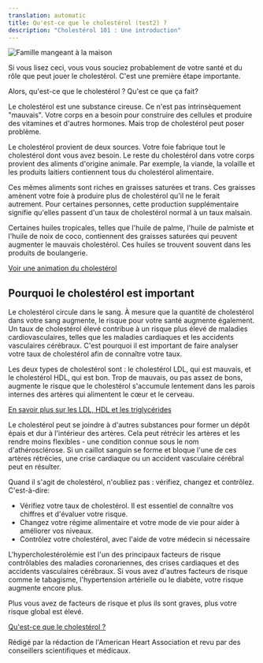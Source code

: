```yaml
---
translation: automatic
title: Qu'est-ce que le cholestérol (test2) ?
description: "Cholestérol 101 : Une introduction"
---
```


![Famille mangeant à la maison](images/family-eating-home-in-kitchen.jpeg)

Si vous lisez ceci, vous vous souciez probablement de votre santé et du rôle que peut jouer le cholestérol. C'est une première étape importante.

Alors, qu'est-ce que le cholestérol ? Qu'est ce que ça fait?

Le cholestérol est une substance cireuse. Ce n'est pas intrinsèquement "mauvais". Votre corps en a besoin pour construire des cellules et produire des vitamines et d'autres hormones. Mais trop de cholestérol peut poser problème.

Le cholestérol provient de deux sources. Votre foie fabrique tout le cholestérol dont vous avez besoin. Le reste du cholestérol dans votre corps provient des aliments d'origine animale. Par exemple, la viande, la volaille et les produits laitiers contiennent tous du cholestérol alimentaire.

Ces mêmes aliments sont riches en graisses saturées et trans. Ces graisses amènent votre foie à produire plus de cholestérol qu'il ne le ferait autrement. Pour certaines personnes, cette production supplémentaire signifie qu'elles passent d'un taux de cholestérol normal à un taux malsain.

Certaines huiles tropicales, telles que l'huile de palme, l'huile de palmiste et l'huile de noix de coco, contiennent des graisses saturées qui peuvent augmenter le mauvais cholestérol. Ces huiles se trouvent souvent dans les produits de boulangerie.

[Voir une animation du cholestérol](https://watchlearnlive.heart.org/CVML_Player.php?moduleSelect=hdlldl)

## Pourquoi le cholestérol est important

Le cholestérol circule dans le sang. À mesure que la quantité de cholestérol dans votre sang augmente, le risque pour votre santé augmente également. Un taux de cholestérol élevé contribue à un risque plus élevé de maladies cardiovasculaires, telles que les maladies cardiaques et les accidents vasculaires cérébraux. C'est pourquoi il est important de faire analyser votre taux de cholestérol afin de connaître votre taux.

Les deux types de cholestérol sont : le cholestérol LDL, qui est mauvais, et le cholestérol HDL, qui est bon. Trop de mauvais, ou pas assez de bons, augmente le risque que le cholestérol s'accumule lentement dans les parois internes des artères qui alimentent le cœur et le cerveau.

[En savoir plus sur les LDL, HDL et les triglycérides](https://www.heart.org/en/health-topics/cholesterol/hdl-good-ldl-bad-cholesterol-and-triglycerides)

Le cholestérol peut se joindre à d'autres substances pour former un dépôt épais et dur à l'intérieur des artères. Cela peut rétrécir les artères et les rendre moins flexibles - une condition connue sous le nom d'athérosclérose. Si un caillot sanguin se forme et bloque l'une de ces artères rétrécies, une crise cardiaque ou un accident vasculaire cérébral peut en résulter.

Quand il s'agit de cholestérol, n'oubliez pas : vérifiez, changez et contrôlez. C'est-à-dire:

- Vérifiez votre taux de cholestérol. Il est essentiel de connaître vos chiffres et d'évaluer votre risque.
- Changez votre régime alimentaire et votre mode de vie pour aider à améliorer vos niveaux.
- Contrôlez votre cholestérol, avec l'aide de votre médecin si nécessaire

<!-- -->

L'hypercholestérolémie est l'un des principaux facteurs de risque contrôlables des maladies coronariennes, des crises cardiaques et des accidents vasculaires cérébraux. Si vous avez d'autres facteurs de risque comme le tabagisme, l'hypertension artérielle ou le diabète, votre risque augmente encore plus.

Plus vous avez de facteurs de risque et plus ils sont graves, plus votre risque global est élevé.

[Qu'est-ce que le cholestérol ?](https://www.youtube.com/watch?v=JLYQmKMkJVI)

Rédigé par la rédaction de l'American Heart Association et revu par des conseillers scientifiques et médicaux.
